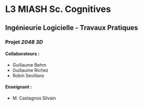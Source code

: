 # L3 MIASH Sc. Cognitives
## Ingénieurie Logicielle - Travaux Pratiques
### Projet *2048 3D*

#### Collaborateurs :
 * Guillaume Behm
 * Guillaume Richez
 * Robin Sevillano

#### Enseignant :
 * M. Castagnos Silvain